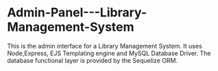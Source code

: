 # Admin-Panel---Library-Management-System 
This is the admin interface for a Library Management System. It uses Node,Express, EJS Templating engine and MySQL Database Driver. The database functional layer is provided by the Sequelize ORM. 
